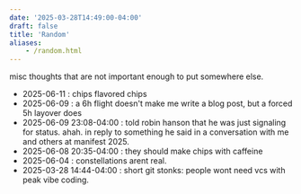 ```yaml
---
date: '2025-03-28T14:49:00-04:00'
draft: false
title: 'Random'
aliases:
    - /random.html
---
```

misc thoughts that are not important enough to put somewhere else.

<!--more-->

- 2025-06-11 : chips flavored chips
- 2025-06-09 : a 6h flight doesn't make me write a blog post, but a forced 5h layover does
- 2025-06-09 23:08-04:00 : told robin hanson that he was just signaling for status. ahah. in reply to something he said in a conversation with me and others at manifest 2025.
- 2025-06-08 20:35-04:00 : they should make chips with caffeine
- 2025-06-04 : constellations arent real.
- 2025-03-28 14:44-04:00 : short git stonks: people wont need vcs with peak vibe coding.
